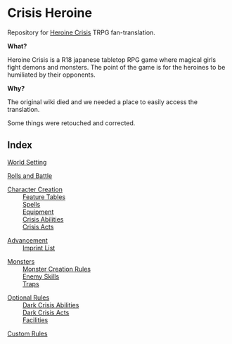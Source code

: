 # Crisis Heroine
Repository for [Heroine Crisis](http://www.usagi-o.sakura.ne.jp/TRPG/HC/menu.htm) TRPG fan-translation.

**What?**

Heroine Crisis is a R18 japanese tabletop RPG game where magical girls fight demons and monsters. The point of the game is for the heroines to be humiliated by their opponents.

**Why?**

The original wiki died and we needed a place to easily access the translation.

Some things were retouched and corrected.

## Index

[World Setting](https://github.com/Atmo26/crisisheroine/blob/master/World%20Setting.md)

[Rolls and Battle](https://github.com/Atmo26/crisisheroine/blob/master/Rolls%20and%20Battle.md)

[Character Creation](https://github.com/Atmo26/crisisheroine/blob/master/Character%20Creation.md)
\
⠀⠀⠀ [Feature Tables](https://github.com/Atmo26/crisisheroine/blob/master/Feature%20Tables.md)
\
⠀⠀⠀ [Spells](https://github.com/Atmo26/crisisheroine/blob/master/Spells.md)
\
⠀⠀⠀ [Equipment](https://github.com/Atmo26/crisisheroine/blob/master/Equipment.md)
\
⠀⠀⠀ [Crisis Abilities](https://github.com/Atmo26/crisisheroine/blob/master/Crisis%20Abilities.md)
\
⠀⠀⠀ [Crisis Acts](https://github.com/Atmo26/crisisheroine/blob/master/Crisis%20Acts.md)

[Advancement](https://github.com/Atmo26/crisisheroine/blob/master/Advancement.md)
\
⠀⠀⠀ [Imprint List](https://github.com/Atmo26/crisisheroine/blob/master/Imprint%20List.md)

[Monsters](https://github.com/Atmo26/crisisheroine/blob/master/Monsters.md)
\
⠀⠀⠀ [Monster Creation Rules](https://github.com/Atmo26/crisisheroine/blob/master/Monster%20Creation%20Rules.md)
\
⠀⠀⠀ [Enemy Skills](https://github.com/Atmo26/crisisheroine/blob/master/Enemy%20Skills.md)
\
⠀⠀⠀ [Traps](https://github.com/Atmo26/crisisheroine/blob/master/Traps.md)

[Optional Rules](https://github.com/Atmo26/crisisheroine/blob/master/Optional%20Rules.md)
\
⠀⠀⠀ [Dark Crisis Abilities](https://github.com/Atmo26/crisisheroine/blob/master/Dark%20Crisis%20Abilities.md)
\
⠀⠀⠀ [Dark Crisis Acts](https://github.com/Atmo26/crisisheroine/blob/master/Dark%20Crisis%20Acts.md)
\
⠀⠀⠀ [Facilities](https://github.com/Atmo26/crisisheroine/blob/master/Facilities.md)

[Custom Rules](https://github.com/Atmo26/crisisheroine/blob/master/Custom%20Rules.md)

